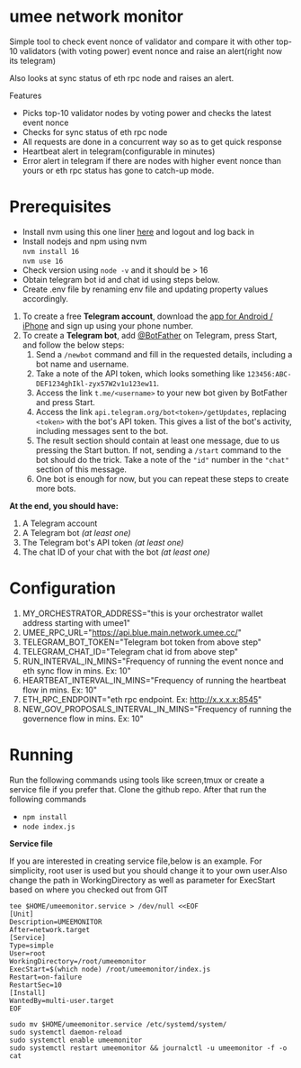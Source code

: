 # umee network monitor
Simple tool to check event nonce of validator and compare it with other top-10 validators (with voting power) event nonce and raise an alert(right now its telegram)

Also looks at sync status of eth rpc node and raises an alert.

Features
- Picks top-10 validator nodes by voting power and checks the latest event nonce
- Checks for sync status of eth rpc node
- All requests are done in a concurrent way so as to get quick response
- Heartbeat alert in telegram(configurable in minutes)
- Error alert in telegram if there are nodes with higher event nonce than yours or eth rpc status has gone to catch-up mode.

# Prerequisites
- Install nvm using this one liner [here](https://github.com/nvm-sh/nvm#installing-and-updating) and 
logout and log back in
- Install nodejs and npm using nvm  
  `nvm install 16`  
  `nvm use 16`
- Check version using `node -v` and it should be > 16
- Obtain telegram bot id and chat id using steps below.
- Create .env file by renaming env file and updating property values accordingly.

1. To create a free **Telegram account**, download the [app for Android / iPhone](https://telegram.org) and sign up using your phone number.
2. To create a **Telegram bot**, add [@BotFather](https://telegram.me/BotFather) on Telegram, press Start, and follow the below steps:
    1. Send a `/newbot` command and fill in the requested details, including a bot name and username.
    2. Take a note of the API token, which looks something like `123456:ABC-DEF1234ghIkl-zyx57W2v1u123ew11`.
    3. Access the link `t.me/<username>` to your new bot given by BotFather and press Start.
    4. Access the link `api.telegram.org/bot<token>/getUpdates`, replacing `<token>` with the bot's API token. This gives a list of the bot's activity, including messages sent to the bot.
    5. The result section should contain at least one message, due to us pressing the Start button. If not, sending a `/start` command to the bot should do the trick. Take a note of the `"id"` number in the `"chat"` section of this message.
    6. One bot is enough for now, but you can repeat these steps to create more bots.

**At the end, you should have:**
1. A Telegram account
2. A Telegram bot *(at least one)*
3. The Telegram bot's API token *(at least one)*
4. The chat ID of your chat with the bot *(at least one)*

# Configuration
1. MY_ORCHESTRATOR_ADDRESS="this is your orchestrator wallet address starting with umee1"
2. UMEE_RPC_URL="https://api.blue.main.network.umee.cc/"
3. TELEGRAM_BOT_TOKEN="Telegram bot token from above step"
4. TELEGRAM_CHAT_ID="Telegram chat id from above step"
5. RUN_INTERVAL_IN_MINS="Frequency of running the event nonce and eth sync flow in mins. Ex: 10"
6. HEARTBEAT_INTERVAL_IN_MINS="Frequency of running the heartbeat flow in mins. Ex: 10"
7. ETH_RPC_ENDPOINT="eth rpc endpoint. Ex: http://x.x.x.x:8545"
8. NEW_GOV_PROPOSALS_INTERVAL_IN_MINS="Frequency of running the governence flow in mins. Ex: 10"


# Running
Run the following commands using tools like screen,tmux or create a service file if you prefer that.
Clone the github repo.
After that run the following commands
- `npm install`
- `node index.js`

**Service file**

If you are interested in creating service file,below is an example.
For simplicity, root user is used but you should change it to your own user.Also change the path in 
WorkingDirectory as well as parameter for ExecStart based on where you checked out from GIT

```shell
tee $HOME/umeemonitor.service > /dev/null <<EOF
[Unit]
Description=UMEEMONITOR
After=network.target
[Service]
Type=simple
User=root
WorkingDirectory=/root/umeemonitor
ExecStart=$(which node) /root/umeemonitor/index.js
Restart=on-failure
RestartSec=10
[Install]
WantedBy=multi-user.target
EOF
```

```shell
sudo mv $HOME/umeemonitor.service /etc/systemd/system/
sudo systemctl daemon-reload
sudo systemctl enable umeemonitor
sudo systemctl restart umeemonitor && journalctl -u umeemonitor -f -o cat
```

